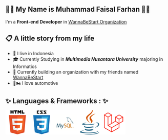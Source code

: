 ## 🧑🏽 My Name is Muhammad Faisal Farhan 🧑🏽

I'm a **Front-end Developer** in [WannaBeStart Organization](https://github.com/WannaBeStart)

## 📋 A little story from my life

- 🏡 I live in Indonesia
- 🎓 Currently Studying in ***Multimedia Nusantara University*** majoring in Informatics
- 🏢 Currently building an organization with my friends named [WannaBeStart](https://github.com/WannaBeStart)
- 🚗🏍️ I love automotive

## ✨ Languages & Frameworks : ✨

<img align="left" alt="HTML5" width="75px" src="https://raw.githubusercontent.com/github/explore/80688e429a7d4ef2fca1e82350fe8e3517d3494d/topics/html/html.png" />
<img align="left" alt="CSS3" width="75px" src="https://raw.githubusercontent.com/github/explore/80688e429a7d4ef2fca1e82350fe8e3517d3494d/topics/css/css.png" />
<img align="left" alt="MySQL" width="75px" src="https://raw.githubusercontent.com/github/explore/80688e429a7d4ef2fca1e82350fe8e3517d3494d/topics/mysql/mysql.png" />
<img align="left" alt="Node.js" width="75px" src="https://raw.githubusercontent.com/github/explore/80688e429a7d4ef2fca1e82350fe8e3517d3494d/topics/java/java.png" />
<img align="left" alt="Laravel" width="75px" src="https://raw.githubusercontent.com/github/explore/80688e429a7d4ef2fca1e82350fe8e3517d3494d/topics/laravel/laravel.png" />

